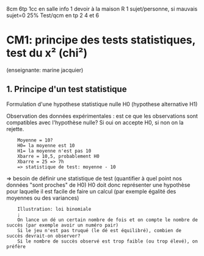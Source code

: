 8cm
6tp
1cc en salle info
1 devoir à la maison
	R
	1 sujet/personne, si mauvais sujet=0
	25%
Test/qcm en tp 2 4 et 6   



# CM1: principe des tests statistiques, test du x² (chi²)

(enseignante: marine jacquier)

## 1. Principe d'un test statistique

Formulation d'une hypothese statistique nulle H0 (hypothese alternative H1)

Observation des données expérimentales : est ce que les observations sont compatibles avec l'hypothèse nulle?
Si oui on accepte H0, si non on la rejette.

		Moyenne = 10?
		H0= la moyenne est 10
		H1= la moyenne n'est pas 10
		Xbarre = 10,5, probablement H0
		Xbarre = 25 => 7h
		=> statistique de test: moyenne - 10
		 
=> besoin de définir une statistique de test (quantifier à quel point nos données "sont proches" de H0)
H0 doit donc représenter une hypothèse pour laquelle il est facile de faire un calcul (par exemple égalité des moyennes ou des variances)

		Illustration: loi binomiale
		;
		On lance un dé un certain nombre de fois et on compte le nombre de succès (par exemple avoir un numéro pair)
		Si le jeu n'est pas truqué (le dé est équilibré), combien de succès devrait-on observer?
		Si le nombre de succès observé est trop faible (ou trop élevé), on préfère 

